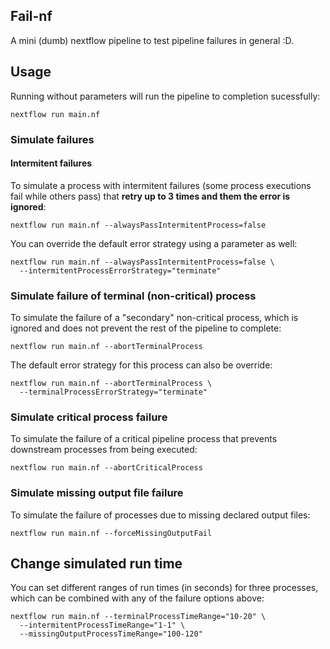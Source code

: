 ## Fail-nf

A mini (dumb) nextflow pipeline to test pipeline failures in general :D.

## Usage

Running without parameters will run the pipeline to completion sucessfully:

```
nextflow run main.nf
```

### Simulate failures

#### Intermitent failures

To simulate a process with intermitent failures (some process executions fail while
others pass) that **retry up to 3 times and them the error is ignored**:

```
nextflow run main.nf --alwaysPassIntermitentProcess=false
```

You can override the default error strategy using a parameter as well:

```
nextflow run main.nf --alwaysPassIntermitentProcess=false \
  --intermitentProcessErrorStrategy="terminate"
```

### Simulate failure of terminal (non-critical) process

To simulate the failure of a "secondary" non-critical process, which is ignored and
does not prevent the rest of the pipeline to complete:

```
nextflow run main.nf --abortTerminalProcess
```

The default error strategy for this process can also be override:

```
nextflow run main.nf --abortTerminalProcess \
  --terminalProcessErrorStrategy="terminate"
```

### Simulate critical process failure

To simulate the failure of a critical pipeline process that prevents downstream processes
from being executed:

```
nextflow run main.nf --abortCriticalProcess
```

### Simulate missing output file failure

To simulate the failure of processes due to missing declared output files:

```
nextflow run main.nf --forceMissingOutputFail
```

## Change simulated run time

You can set different ranges of run times (in seconds) for three processes, which
can be combined with any of the failure options above:

```
nextflow run main.nf --terminalProcessTimeRange="10-20" \
  --intermitentProcessTimeRange="1-1" \
  --missingOutputProcessTimeRange="100-120"
```